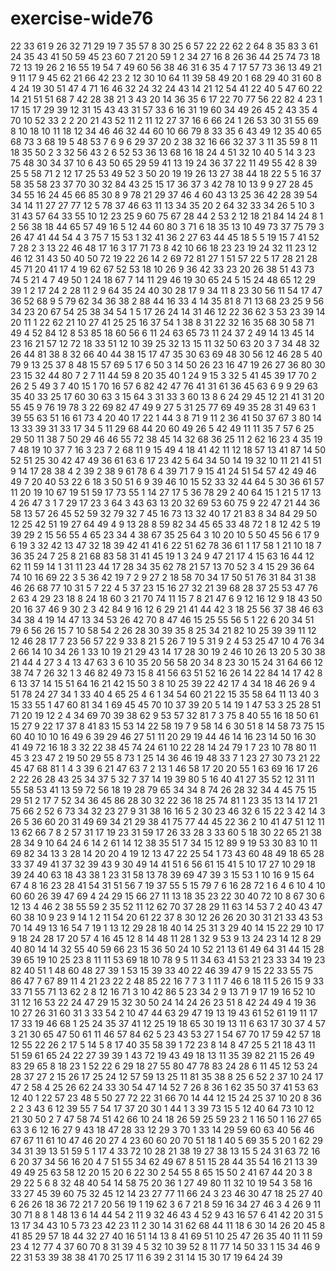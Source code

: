 # exercise-wide76
22
33
61
9
26
32
71
29
19
7
35
57
8
30
25
6
57
22
22
62
2
64
8
35
83
3
61
24
35
43
41
50
59
45
23
60
7
21
20
59
1
2
34
27
16
8
26
36
44
25
74
73
18
72
13
19
26
2
16
55
19
54
7
49
60
56
38
46
31
6
35
4
7
17
57
73
36
13
49
21
9
11
17
9
45
62
21
66
42
23
2
12
30
10
64
11
39
58
49
20
1
68
29
40
31
60
8
4
24
19
30
51
47
4
71
16
46
32
24
32
24
43
14
21
12
54
41
22
40
5
47
60
22
14
21
51
51
68
7
42
28
38
21
3
43
20
14
36
35
6
17
22
70
77
56
22
82
4
23
1
17
15
17
29
39
12
31
15
43
43
31
57
33
6
16
31
19
60
34
49
26
45
2
43
35
4
70
10
52
33
2
2
20
21
43
52
11
2
11
12
27
37
16
6
66
24
1
26
53
30
31
55
69
8
10
18
10
11
18
12
34
46
46
32
44
60
10
66
79
8
33
35
6
43
49
12
35
40
65
68
73
3
68
19
5
48
53
7
6
9
6
29
37
20
2
38
32
16
66
32
37
3
11
35
59
8
11
18
35
50
2
3
32
56
43
2
6
52
53
36
13
68
16
18
24
4
51
32
10
40
5
14
3
23
75
48
30
34
37
10
6
43
50
65
29
59
41
13
19
24
36
37
22
11
49
55
42
8
39
25
5
58
71
2
12
17
25
53
49
52
3
50
20
19
19
26
13
27
38
44
18
22
5
5
16
37
58
35
58
23
37
70
30
32
84
43
25
15
17
36
37
3
42
78
10
13
9
9
27
28
45
34
55
16
24
45
66
85
30
8
9
78
21
29
37
46
4
60
43
13
25
36
42
28
39
54
34
14
11
27
27
77
12
5
78
37
46
63
11
13
34
35
20
2
64
32
33
34
26
5
10
3
31
43
57
64
33
55
10
12
23
25
9
60
75
67
28
44
2
53
2
12
18
21
84
14
24
8
1
2
56
38
18
44
65
57
49
16
5
12
44
60
80
3
71
6
18
35
13
10
49
73
37
75
79
3
26
47
41
44
54
4
3
75
7
15
53
1
32
41
36
2
27
63
44
45
18
5
5
19
15
7
41
52
7
28
2
3
13
22
46
48
17
16
3
17
71
73
8
42
10
66
18
23
23
19
24
32
11
23
12
46
12
31
43
50
40
50
72
19
22
26
14
2
69
72
81
27
1
51
57
22
5
17
28
21
28
45
71
20
41
17
4
19
62
67
52
53
18
10
26
9
36
42
33
23
20
26
38
51
43
73
74
5
21
4
7
49
50
1
24
18
67
7
14
11
29
46
19
30
65
24
5
15
24
48
65
12
29
39
1
2
17
24
2
28
11
2
9
64
35
24
40
30
28
17
9
34
11
8
23
30
56
11
54
17
47
36
52
68
9
5
79
62
34
36
38
2
88
44
16
33
4
14
35
81
8
71
13
68
23
25
9
56
34
23
20
67
54
25
38
34
54
1
5
17
26
24
14
31
46
12
22
36
62
3
53
23
39
14
20
11
1
22
62
21
10
27
41
25
25
16
37
54
1
38
8
31
22
32
16
35
68
30
58
71
49
4
52
84
12
8
53
85
18
60
56
6
11
24
63
65
73
11
24
37
2
49
14
13
45
14
23
16
21
57
12
72
18
33
51
12
10
39
25
32
13
15
11
32
50
63
20
3
7
34
48
32
26
44
81
38
8
32
66
40
44
38
15
17
47
35
30
63
69
48
30
56
12
46
28
5
40
79
9
13
25
37
8
48
15
57
69
5
17
6
50
3
14
50
26
23
16
47
19
26
27
36
80
30
23
15
32
44
80
7
2
7
11
44
59
8
20
35
40
1
24
9
15
3
32
5
41
45
39
17
70
2
26
2
5
49
3
7
40
15
1
70
16
57
6
82
42
47
76
41
31
61
36
45
63
6
9
9
29
63
35
40
33
25
17
60
30
63
3
15
64
3
31
33
3
60
13
8
6
24
29
45
12
21
41
31
20
55
45
9
76
19
78
3
22
69
82
47
49
9
27
5
31
25
77
69
49
35
28
31
49
63
1
39
55
63
51
16
61
73
4
20
40
17
22
1
44
3
8
71
9
11
2
36
41
50
37
67
3
80
14
13
33
39
31
33
17
34
5
11
29
68
44
20
60
49
26
5
42
49
11
11
35
7
57
6
25
29
50
11
38
7
50
29
46
46
55
72
38
45
14
32
68
36
25
11
2
62
16
23
4
35
19
7
48
19
10
37
7
16
3
23
7
2
68
11
9
15
49
4
18
41
42
11
12
18
57
13
41
87
14
50
52
51
25
30
42
47
49
36
61
63
6
17
23
42
5
64
34
50
14
19
32
10
11
21
41
51
9
14
17
28
38
4
2
39
2
38
9
61
78
6
4
39
71
7
9
15
41
24
51
54
57
42
49
46
49
7
20
40
53
22
6
18
3
50
51
6
9
39
46
10
15
52
33
32
44
64
5
30
36
61
57
11
20
19
10
67
19
51
59
17
73
55
1
14
27
17
5
36
78
29
2
40
64
15
1
21
5
17
13
4
26
47
3
1
7
29
17
23
3
64
3
43
63
13
20
32
69
53
60
75
9
22
47
21
44
36
58
13
57
26
45
52
59
32
79
32
7
45
16
73
13
32
40
17
21
83
8
34
84
29
50
12
25
42
51
19
27
64
49
4
9
13
28
8
59
82
34
45
65
33
48
72
1
8
12
42
5
19
39
29
2
15
56
55
4
65
23
34
4
38
67
35
25
64
3
10
20
10
5
50
45
56
6
17
9
6
19
3
32
42
13
47
32
18
39
42
41
41
6
22
51
62
78
36
61
1
17
58
1
21
10
18
7
36
35
24
7
25
8
21
68
83
58
31
41
45
19
1
3
24
9
47
21
17
4
15
63
16
44
12
62
11
59
14
1
31
11
23
44
17
28
34
35
62
78
21
57
13
70
52
3
4
15
29
36
64
74
10
16
69
22
3
5
36
42
19
7
2
9
27
2
18
58
70
34
17
50
51
76
31
84
31
38
46
26
68
77
10
31
5
7
22
4
5
37
23
15
16
27
32
21
39
68
28
37
25
53
47
76
2
63
4
29
23
18
8
24
18
60
3
21
70
74
11
15
7
8
21
47
6
9
12
16
12
9
18
43
50
20
16
37
46
9
30
2
3
42
84
9
16
12
6
29
21
41
44
42
3
18
25
56
37
38
46
63
34
38
4
19
14
47
13
34
53
26
42
70
8
47
46
15
25
55
56
5
1
22
6
20
34
51
79
6
56
26
15
7
10
58
54
2
26
28
30
39
35
8
25
34
21
82
10
25
39
39
11
12
12
46
28
17
7
23
56
57
22
9
33
8
21
5
26
7
19
5
31
9
2
4
53
25
47
10
4
76
34
2
66
14
10
34
26
1
33
10
19
21
29
43
14
17
28
30
19
2
46
10
26
13
20
5
30
38
21
44
4
27
3
4
13
47
63
3
6
10
35
20
56
58
20
34
8
23
30
15
24
31
64
66
12
38
74
7
26
32
1
3
46
82
49
73
15
8
41
56
63
51
52
16
26
14
22
84
14
17
42
8
6
13
37
14
15
51
64
16
21
42
15
50
3
8
10
25
39
22
42
17
4
34
18
46
26
9
4
51
78
24
27
34
1
33
40
4
65
25
4
6
1
34
54
60
21
22
15
35
58
64
11
13
40
3
15
33
55
1
47
60
81
34
1
69
45
45
70
10
37
39
20
5
14
19
1
47
53
3
25
28
51
71
20
19
12
2
4
34
69
70
39
38
62
9
53
57
32
81
7
3
75
8
40
55
16
18
50
61
15
27
9
22
17
37
8
41
83
15
53
14
22
58
19
7
9
58
14
6
30
51
8
14
58
73
75
15
60
40
10
10
16
49
6
39
29
46
27
51
11
20
29
19
44
46
14
16
23
14
50
16
30
41
49
72
16
18
3
32
22
38
45
74
24
61
10
22
28
14
24
79
1
7
23
10
78
80
11
45
3
23
47
2
19
50
29
55
8
73
1
25
14
36
46
19
48
33
7
1
23
27
30
73
21
22
45
47
68
81
1
4
3
39
6
21
47
63
7
2
13
1
46
58
17
20
20
55
1
63
69
16
17
26
2
22
26
28
43
25
34
37
5
32
7
37
14
19
39
80
5
16
40
41
27
35
52
12
31
11
55
58
53
41
13
59
72
56
18
19
28
79
65
34
34
8
74
26
28
32
34
4
45
75
15
29
51
2
17
7
52
34
36
45
86
28
30
32
22
36
18
25
74
81
1
23
35
13
14
17
21
75
66
2
52
6
73
34
32
23
27
9
31
38
16
16
5
2
30
23
46
32
6
15
22
3
42
14
3
26
5
36
60
20
31
49
69
34
21
29
38
41
75
77
44
45
22
36
2
10
41
47
51
12
11
13
62
66
7
8
2
57
31
17
19
23
31
59
17
26
33
28
3
33
60
5
18
30
22
65
21
38
28
34
9
10
64
24
6
14
2
61
14
12
38
35
51
7
34
15
12
89
9
19
53
30
83
10
11
69
82
34
13
3
28
14
20
20
4
19
12
13
47
22
25
54
1
73
43
60
48
49
18
65
28
33
37
49
41
37
32
39
43
9
30
49
14
41
51
6
56
61
15
41
5
10
17
27
10
29
18
39
24
40
63
18
43
38
1
23
31
58
13
78
39
69
47
39
3
15
53
1
10
16
9
15
64
67
4
8
16
23
28
41
54
31
51
56
7
19
37
55
5
15
79
7
6
16
28
72
1
6
4
6
10
4
10
60
60
26
39
47
69
4
24
29
15
66
27
11
13
18
35
23
22
30
40
72
10
8
67
30
6
12
13
4
46
2
38
55
59
2
35
52
11
12
62
70
37
28
29
11
63
14
53
7
2
40
43
47
60
38
10
9
23
9
14
1
2
11
54
20
61
22
37
8
30
12
26
26
20
30
31
21
33
43
53
70
14
49
13
16
54
7
19
1
13
12
29
28
18
40
14
25
31
3
29
40
14
15
22
29
10
17
9
18
24
28
17
20
57
4
16
45
12
8
14
48
11
28
1
32
9
53
9
13
24
23
14
12
8
29
40
80
14
14
32
55
40
59
66
23
15
36
50
24
10
52
21
13
61
49
64
31
44
15
28
39
65
19
10
25
23
8
11
11
53
69
18
10
78
9
5
11
34
63
41
53
21
23
33
34
19
23
82
40
51
1
48
60
48
27
39
1
53
15
39
33
40
22
46
39
47
9
15
22
33
55
75
86
47
7
67
89
11
4
21
23
22
2
48
85
22
16
7
7
3
1
11
7
46
6
18
11
5
26
15
9
33
33
71
55
71
13
62
2
8
12
16
71
3
10
42
86
5
23
34
2
9
13
71
9
17
19
16
52
10
31
12
16
53
22
24
47
29
15
32
30
50
24
14
24
26
23
51
8
42
24
49
4
19
36
10
27
26
31
60
31
3
33
54
2
10
47
44
63
29
47
19
13
19
43
61
52
61
19
11
17
17
33
19
46
68
1
25
24
35
37
41
12
25
19
18
65
30
19
13
11
6
63
17
30
37
4
57
3
21
30
65
47
50
61
11
46
57
84
62
5
23
43
53
27
1
54
67
70
17
59
42
57
18
12
55
22
26
2
17
5
14
5
8
17
40
35
58
39
1
72
23
8
14
8
47
25
5
21
18
43
11
51
59
61
65
24
22
27
39
39
1
43
72
19
43
49
18
13
11
35
39
82
21
15
26
49
83
29
65
8
18
23
1
52
22
6
29
18
27
55
80
47
78
83
24
28
6
11
45
12
53
24
28
37
27
2
15
26
17
25
24
12
57
59
13
25
11
81
35
38
8
25
6
52
2
37
10
24
17
47
2
58
4
25
26
62
24
33
30
54
47
14
52
7
26
8
36
1
62
35
50
37
41
53
63
12
40
1
22
57
23
48
5
50
27
72
22
31
66
70
14
44
12
15
24
25
37
10
20
8
36
2
2
3
43
6
12
39
55
7
54
17
37
20
30
1
44
1
3
39
73
15
5
12
40
64
73
10
12
21
30
50
2
7
47
58
74
51
42
66
10
24
18
26
59
25
59
23
2
1
16
50
1
16
27
65
63
3
6
12
16
27
9
43
18
47
28
33
12
29
3
70
1
33
14
29
59
60
63
40
56
46
67
67
11
61
10
47
46
20
27
4
23
60
60
20
70
51
18
1
40
5
69
35
5
20
1
62
29
34
31
39
13
51
59
5
1
17
4
33
72
10
28
21
38
19
27
38
13
15
5
24
31
63
72
16
6
20
37
34
56
16
20
4
7
51
55
34
62
49
67
8
51
15
28
44
35
54
16
21
13
39
49
49
25
63
58
12
20
15
20
6
22
30
2
54
55
8
65
15
50
2
41
67
44
20
3
8
29
22
5
6
8
32
48
40
54
14
58
75
20
36
1
27
49
80
11
32
10
19
54
3
58
16
33
27
45
39
60
75
32
45
12
14
23
27
77
11
66
24
3
23
46
30
47
18
25
27
40
6
26
26
18
36
72
21
7
20
56
19
1
19
62
3
6
7
21
8
59
16
34
27
46
3
4
26
9
11
30
71
8
8
1
48
13
6
14
44
54
2
11
9
32
46
43
4
52
9
43
16
57
6
41
42
20
31
5
13
17
34
43
10
5
73
23
42
23
11
2
30
14
31
62
68
44
11
18
6
30
14
26
20
45
8
41
85
29
57
18
44
32
27
40
16
51
14
13
8
41
69
51
10
25
47
26
35
40
11
11
59
23
4
12
77
4
37
60
70
8
31
39
4
5
32
10
39
52
8
11
77
14
50
33
1
15
34
46
9
22
31
53
39
38
38
41
70
25
17
11
6
39
2
31
14
15
30
17
19
64
24
39
